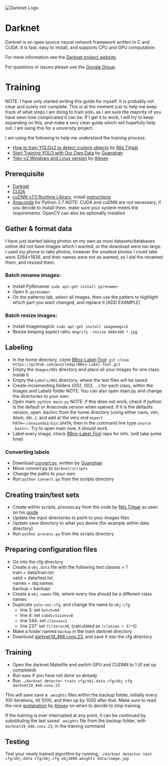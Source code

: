 ![Darknet Logo](http://pjreddie.com/media/files/darknet-black-small.png)

# Darknet
Darknet is an open source neural network framework written in C and CUDA. It is fast, easy to install, and supports CPU and GPU computation.

For more information see the [Darknet project website](http://pjreddie.com/darknet).

For questions or issues please use the [Google Group](https://groups.google.com/forum/#!forum/darknet).


# Training
NOTE: I have only started writing this guide for myself. It is probably not clear and surely not complete. This is at the moment just to help me keep track of what steps I am doing to train yolo, as I am sure the majority of you have seen how complicated it can be. If I get it to work, I will try to keep expanding on this, and make a very clear guide which will hopefully help out. I am using this for a university project.

I am using the following to help me understand the training process:
- [How to train YOLOv2 to detect custom objects](https://timebutt.github.io/static/how-to-train-yolov2-to-detect-custom-objects/) by [Nils Tijtgat](https://github.com/timebutt)
- [Start Training YOLO with Our Own Data](http://guanghan.info/blog/en/my-works/train-yolo/) by [Guanghan](https://github.com/Guanghan)
- [Yolo-v2 Windows and Linux version](https://github.com/AlexeyAB/darknet) by [Alexey](https://github.com/AlexeyAB)

## Prerequisite
- [Darknet](https://github.com/pjreddie/darknet)
- [CUDA](http://docs.nvidia.com/cuda/cuda-installation-guide-linux/index.html)
- [cuDNN v7.0 Runtime Library](https://developer.nvidia.com/rdp/cudnn-download), install [instructions](http://docs.nvidia.com/deeplearning/sdk/cudnn-install/index.html)
- [Anaconda](https://www.anaconda.com/download/#linux) for Python 2.7
NOTE: CUDA and cuDNN are not necessary, if you decide to install them, make sure your system meets the requirements. OpenCV can also be optionally installed


## Gather & format data
I have just started taking photos on my own as most datasets/databases online did not have images which I wanted, or the download were too large. I used my  phone to take photos, however the smallest photos I could take were 3264\*1836, and their names were not as wanted, so I did the renamed them, and resized them.

### Batch rename images:
- Install PyRenamer `sudo apt-get install pyrenamer`
- Open it: `pyrenamer`
- On the patterns tab, select all images, then use the patters to highlight which part you want changed, and replace it [ADD EXAMPLE]

### Batch resize images:
- Install Imagemagick: `sudo apt-get install imagemagick`
- Resize keeping aspect ratio: `mogrify -resize 640x360 *.jpg`

## Labeling
- In the home directory, clone [BBox-Label-Tool](https://github.com/puzzledqs/BBox-Label-Tool.git): `git close https://github.com/puzzledqs/BBox-Label-Tool.git`
- Empty the `Images/001` directory and place all your images for one class inside it
- Empty the `Labels/001` directory, where the text files will be saved
- Create incrementing folders (002, 003, ...) for each class, within the Images and Labels folder
NOTE: You can also open main.py and change the directories to your own.
- Open main: `python main.py`
NOTE: if this does not work, check if python is the default or Anaconda version when opened. If it is the defaults version, open .bachrc from the home directory (using either nano, vim, Atom, etc..), and add at the very end `export PATH=~/anaconda2/bin:$PATH`, then in the command line type `source .bashrc`. Try to open main now, it should work.
- Label every image, check [BBox-Label-Tool](https://github.com/puzzledqs/BBox-Label-Tool.git) repo for info. (will take some time)

### Converting labels
- Download [convert.py](https://github.com/Guanghan/darknet/tree/master/scripts), written by [Guanghan](https://github.com/Guanghan)
- Move convert.py to `darknet/scripts`
- Change the paths to your own
- Run `python convert.py` from the scripts directory

## Creating train/test sets
- Create within scripts, process.py from the code by [Nils Tijtgat](https://github.com/timebutt)  as seen on his [guide](https://timebutt.github.io/static/how-to-train-yolov2-to-detect-custom-objects/)
- Update the input directories to point to your images files
- Update save directory to what you desire (for example within data directory)
- Run `python process.py` from the scripts directory

## Preparing configuration files
- Go into the cfg directory
- Create a `obj.data` file with the following text
      classes = 1  
      train = data/train.txt  
      valid = data/test.txt  
      names = obj.names  
      backup = backup/
- Create a `obj.names` file, where every line should be a different class names
- Duplicate `yolo-voc.cfg`, and change the name to `obj.cfg`
    - line 3: set `batch=64`
    - line 4: set `subdivisions=8`
    - line 244: set `classes=1`
    - line 237: set `filters=30`, (calculated as `(classes + 5)*5`)
- Make a folder named `backup` in the main darknet directory
- Download [darknet19_488.conv.23](https://pjreddie.com/media/files/darknet19_448.conv.23), and save it into the cfg directory

## Training
- Open the darknet Makefile and switch GPU and CUDNN to 1 (if set up completed)
- Run `make` if you have not done so already
- Run `./darknet detector train cfg/obj.data cfg/obj.cfg darknet19_448.conv.23`

This will save save a `.weights` files within the backup folder, initially every 100 iterations, till 1000, and then up by 1000 after that. Make sure to read the nice [explanation](https://github.com/AlexeyAB/darknet#when-should-i-stop-training) by [Alexey](https://github.com/AlexeyAB) on when to decide to stop training.

If the training is ever interrupted at any point, it can be continued by substituting the last saved `.weights` file from the backup folder, with `darknet19_448.conv.23`, in the training command

## Testing
Test your newly trained algorithm by running, `./darknet detector test cfg/obj.data cfg/obj.cfg obj1000.weights data/image.jpg`
